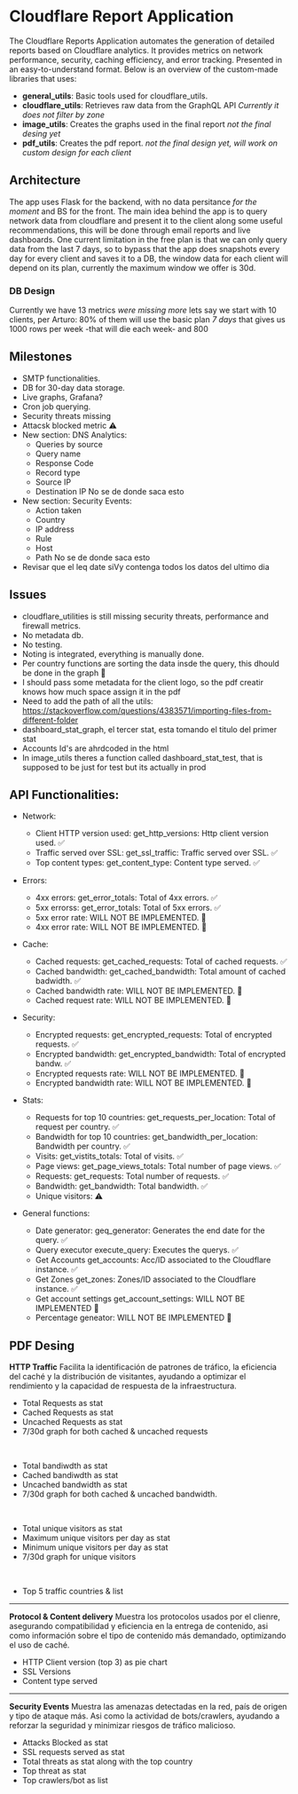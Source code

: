 # Cloudflare Report Application

The Cloudflare Reports Application automates the generation of detailed reports
based on Cloudflare analytics.
It provides metrics on network performance, security, caching efficiency, and error tracking.
Presented in an easy-to-understand format.
Below is an overview of the custom-made libraries that uses:

- **general_utils**: Basic tools used for cloudflare_utils.
- **cloudflare_utils**: Retrieves raw data from the GraphQL API
  *Currently it does not filter by zone*
- **image_utils**: Creates the graphs used in the final report
  *not the final desing yet*
- **pdf_utils**: Creates the pdf report.
  *not the final design yet, will work on custom design for each client*

## Architecture

The app uses Flask for the backend, with no data persitance *for the moment* and BS for the front.
The main idea behind the app is to query network data from cloudflare and present it to the client
along some useful recommendations, this will be done through email reports and live dashboards.
One current limitation in the free plan is that we can only query data from the last 7 days, so to
bypass that the app does snapshots every day for every client and saves it to a DB, the window data
for each client will depend on its plan, currently the maximum window we offer is 30d.

### DB Design
Currently we have 13 metrics *were missing more* lets say we start with 10 clients,
per Arturo: 80% of them will use the basic plan *7 days* that gives us 1000 rows per week
-that will die each week- and 800

## Milestones

- SMTP functionalities.
- DB for 30-day data storage.
- Live graphs, Grafana?
- Cron job querying.
- Security threats missing
- Attacsk blocked metric ⚠️
- New section: DNS Analytics:
  - Queries by source
  - Query name
  - Response Code
  - Record type
  - Source IP
  - Destination IP
  No se de donde saca esto
- New section: Security Events:
  - Action taken
  - Country
  - IP address
  - Rule
  - Host
  - Path
  No se de donde saca esto
- Revisar que el leq date siVy contenga todos los datos del ultimo dia

## Issues
- cloudflare_utilities is still missing security threats, performance and firewall metrics.
- No metadata db.
- No testing.
- Noting is integrated, everything is manually done.
- Per country functions are sorting the data insde the query, this dhould be done in the graph 🛑
- I should pass some metadata for the client logo, so the pdf creatir knows how much space assign it in the pdf
- Need to add the path of all the utils:
https://stackoverflow.com/questions/4383571/importing-files-from-different-folder
- dashboard_stat_graph, el tercer stat, esta tomando el titulo del primer stat
- Accounts Id's are ahrdcoded in the html
- In image_utils theres a function called dashboard_stat_test, that is supposed to be just for test but its actually in prod

## API Functionalities:

- Network:

  - Client HTTP version used: get_http_versions: Http client version used. ✅
  - Traffic served over SSL: get_ssl_traffic: Traffic served over SSL. ✅
  - Top content types: get_content_type: Content type served. ✅

- Errors:

  - 4xx errors: get_error_totals: Total of 4xx errors. ✅
  - 5xx errorss: get_error_totals: Total of 5xx errors. ✅
  - 5xx error rate: WILL NOT BE IMPLEMENTED. 🛑
  - 4xx error rate: WILL NOT BE IMPLEMENTED. 🛑


- Cache:

  - Cached requests: get_cached_requests: Total of cached requests. ✅
  - Cached bandwidth: get_cached_bandwidth: Total amount of cached badwidth. ✅
  - Cached bandwidth rate: WILL NOT BE IMPLEMENTED. 🛑
  - Cached request rate: WILL NOT BE IMPLEMENTED. 🛑

- Security:

  - Encrypted requests: get_encrypted_requests: Total of encrypted requests. ✅
  - Encrypted bandwidth: get_encrypted_bandwidth: Total of encrypted bandw. ✅
  - Encrypted requests rate: WILL NOT BE IMPLEMENTED. 🛑
  - Encrypted bandwidth rate: WILL NOT BE IMPLEMENTED. 🛑

- Stats:

  - Requests for top 10 countries: get_requests_per_location: Total of request per country. ✅
  - Bandwidth for top 10 countries: get_bandwidth_per_location: Bandwidth per country. ✅
  - Visits: get_vistits_totals: Total of visits. ✅
  - Page views: get_page_views_totals: Total number of page views. ✅
  - Requests: get_requests: Total number of requests. ✅
  - Bandwidth: get_bandwidth: Total bandwidth. ✅
  - Unique visitors: ⚠️

- General functions:

  - Date generator: geq_generator: Generates the end date for the query. ✅
  - Query executor execute_query: Executes the querys. ✅
  - Get Accounts get_accounts: Acc/ID associated to the Cloudflare instance. ✅
  - Get Zones get_zones: Zones/ID associated to the Cloudflare instance. ✅
  - Get account settings get_account_settings: WILL NOT BE IMPLEMENTED   🛑
  - Percentage geneator: WILL NOT BE IMPLEMENTED 🛑

## PDF Desing

**HTTP Traffic**
Facilita la identificación de patrones de tráfico, la eficiencia del caché y la distribución de visitantes, ayudando a optimizar el rendimiento y la capacidad de respuesta de la infraestructura.
  - Total Requests as stat
  - Cached Requests as stat
  - Uncached Requests as stat
  - 7/30d graph for both cached & uncached requests

  &nbsp;

  - Total bandiwdth as stat
  - Cached bandiwdth as stat
  - Uncached bandwidth as stat
  - 7/30d graph for both cached & uncached bandwidth.

  &nbsp;

  - Total unique visitors as stat
  - Maximum unique visitors per day as stat
  - Minimum unique visitors per day as stat
  - 7/30d graph for unique visitors

  &nbsp;

  - Top 5 traffic countries & list

___

**Protocol & Content delivery**
Muestra los protocolos usados por el clienre, asegurando compatibilidad y eficiencia en la entrega de contenido, asi como información sobre el tipo de contenido más demandado, optimizando el uso de caché.
  - HTTP Client version (top 3) as pie chart
  - SSL Versions
  - Content type served
___

**Security Events**
Muestra las amenazas detectadas en la red, país de origen y tipo de ataque más. Asi como la actividad de bots/crawlers, ayudando a reforzar la seguridad y minimizar riesgos de tráfico malicioso.
  - Attacks Blocked as stat
  - SSL requests served as stat
  - Total threats as stat along with the top country
  - Top threat as stat
  - Top crawlers/bot as list
